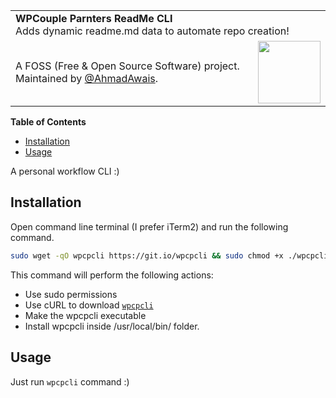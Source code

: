 <table width='100%'>
    <tr>
        <td align='left' width='100%' colspan='2'>
            <strong>WPCouple Parnters ReadMe CLI</strong><br />
            Adds dynamic readme.md data to automate repo creation!
        </td>
    </tr>
    <tr>
        <td>
            A FOSS (Free & Open Source Software) project. Maintained by <a href='https://github.com/ahmadawais'>@AhmadAwais</a>.
        </td>
        <td align='center'>
            <a href='https://AhmadAwais.com/'>
                <img src='https://i.imgur.com/Asg4d3k.png' width='100' />
            </a>
        </td>
    </tr>
</table>

<!-- START doctoc generated TOC please keep comment here to allow auto update -->
<!-- DON'T EDIT THIS SECTION, INSTEAD RE-RUN doctoc TO UPDATE -->
**Table of Contents**

- [Installation](#installation)
- [Usage](#usage)

<!-- END doctoc generated TOC please keep comment here to allow auto update -->


A personal workflow CLI :)

## Installation

Open command line terminal (I prefer iTerm2) and run the following command.

```bash
sudo wget -qO wpcpcli https://git.io/wpcpcli && sudo chmod +x ./wpcpcli && sudo mv ./wpcpcli /usr/local/bin/
```

This command will perform the following actions:

- Use sudo permissions
- Use cURL to download [`wpcpcli`](https://git.io/grlci)
- Make the wpcpcli executable
- Install wpcpcli inside /usr/local/bin/ folder.

## Usage

Just run `wpcpcli` command :)

